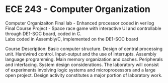 # ECE 243 - Computer Organization
Computer Organizaiton
Final lab - Enhanced processor coded in verilog   
Final Course Project - Space race game with interactive UI and controllable through DE1-SOC board, coded in C.  
Labs coded in Assembly/C, implemented on the DE1-SOC board  

Course Description:
Basic computer structure. Design of central processing unit. Hardwired control. Input-output and the use of interrupts. Assembly language programming. Main memory organization and caches. Peripherals and interfacing. System design considerations. The laboratory will consist of experiments involving logic systems and microprocessors and a large open project. Design activity constitutes a major portion of laboratory work.
